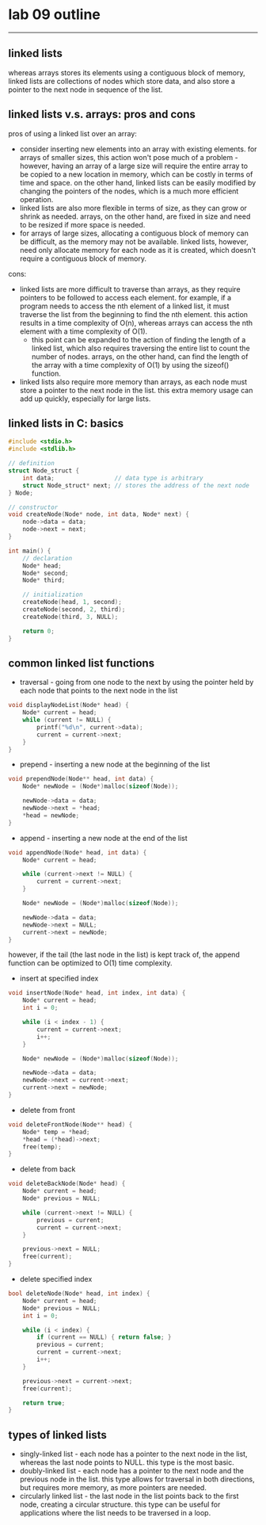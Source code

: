 # lab 09 outline

---

## linked lists

whereas arrays stores its elements using a contiguous block of memory,
linked lists are collections of nodes which store data, and also store
a pointer to the next node in sequence of the list.

## linked lists v.s. arrays: pros and cons

pros of using a linked list over an array:

- consider inserting new elements into an array with existing elements.
for arrays of smaller sizes, this action won't pose much of a problem -
however, having an array of a large size will require the entire array
to be copied to a new location in memory, which can be costly in terms
of time and space. on the other hand, linked lists can be easily modified
by changing the pointers of the nodes, which is a much more efficient
operation.
- linked lists are also more flexible in terms of size, as they can grow
or shrink as needed. arrays, on the other hand, are fixed in size and need
to be resized if more space is needed.
- for arrays of large sizes, allocating a contiguous block of memory can
be difficult, as the memory may not be available. linked lists, however,
need only allocate memory for each node as it is created, which doesn't
require a contiguous block of memory.

cons:

- linked lists are more difficult to traverse than arrays, as they require
pointers to be followed to access each element. for example, if a program
needs to access the nth element of a linked list, it must traverse the
list from the beginning to find the nth element. this action results in a
time complexity of O(n), whereas arrays can access the nth element with
a time complexity of O(1).
    - this point can be expanded to the action of finding the length of
    a linked list, which also requires traversing the entire list to
    count the number of nodes. arrays, on the other hand, can find the
    length of the array with a time complexity of O(1) by using the
    sizeof() function.
- linked lists also require more memory than arrays, as each node must
store a pointer to the next node in the list. this extra memory usage
can add up quickly, especially for large lists.

## linked lists in C: basics

```c
#include <stdio.h>
#include <stdlib.h>

// definition
struct Node_struct {
    int data;                 // data type is arbitrary
    struct Node_struct* next; // stores the address of the next node
} Node;

// constructor
void createNode(Node* node, int data, Node* next) {
    node->data = data;
    node->next = next;
}

int main() {
    // declaration
    Node* head;
    Node* second;
    Node* third;

    // initialization
    createNode(head, 1, second);
    createNode(second, 2, third);
    createNode(third, 3, NULL);

    return 0;
}
```

## common linked list functions

- traversal - going from one node to the next by using the pointer held
by each node that points to the next node in the list

```c
void displayNodeList(Node* head) {
    Node* current = head;
    while (current != NULL) {
        printf("%d\n", current->data);
        current = current->next;
    }
}
```

- prepend - inserting a new node at the beginning of the list

```c
void prependNode(Node** head, int data) {
    Node* newNode = (Node*)malloc(sizeof(Node));

    newNode->data = data;
    newNode->next = *head;
    *head = newNode;
}
```

- append - inserting a new node at the end of the list

```c
void appendNode(Node* head, int data) {
    Node* current = head;

    while (current->next != NULL) {
        current = current->next;
    }

    Node* newNode = (Node*)malloc(sizeof(Node));

    newNode->data = data;
    newNode->next = NULL;
    current->next = newNode;
}
```

however, if the tail (the last node in the list) is kept track of, the
append function can be optimized to O(1) time complexity.

- insert at specified index

```c
void insertNode(Node* head, int index, int data) {
    Node* current = head;
    int i = 0;

    while (i < index - 1) {
        current = current->next;
        i++;
    }

    Node* newNode = (Node*)malloc(sizeof(Node));

    newNode->data = data;
    newNode->next = current->next;
    current->next = newNode;
}
```

- delete from front

```c
void deleteFrontNode(Node** head) {
    Node* temp = *head;
    *head = (*head)->next;
    free(temp);
}
```

- delete from back

```c
void deleteBackNode(Node* head) {
    Node* current = head;
    Node* previous = NULL;

    while (current->next != NULL) {
        previous = current;
        current = current->next;
    }

    previous->next = NULL;
    free(current);
}
```

- delete specified index

```c
bool deleteNode(Node* head, int index) {
    Node* current = head;
    Node* previous = NULL;
    int i = 0;

    while (i < index) {
        if (current == NULL) { return false; }
        previous = current;
        current = current->next;
        i++;
    }

    previous->next = current->next;
    free(current);

    return true;
}
```

## types of linked lists

- singly-linked list - each node has a pointer to the next node in the
list, whereas the last node points to NULL. this type is the most basic.
- doubly-linked list - each node has a pointer to the next node and the
previous node in the list. this type allows for traversal in both
directions, but requires more memory, as more pointers are needed.
- circularly linked list - the last node in the list points back to the
first node, creating a circular structure. this type can be useful for
applications where the list needs to be traversed in a loop.
